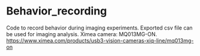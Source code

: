 # Behavior_recording

Code to record behavior during imaging experiments. Exported csv file can be used for imaging analysis.
Ximea camera: MQ013MG-ON. https://www.ximea.com/products/usb3-vision-cameras-xiq-line/mq013mg-on
